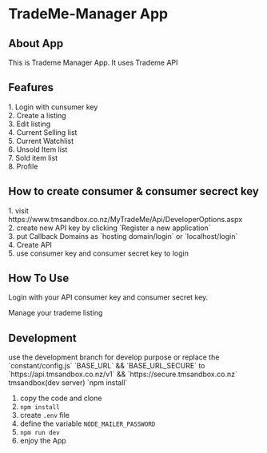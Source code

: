<h1>TradeMe-Manager App</h1>

<h2>About App</h2>
This is Trademe Manager App.
It uses Trademe API 

<h2>Feafures</h2>
1. Login with cunsumer key <br />
2. Create a listing <br />
3. Edit listing <br />
4. Current Selling list <br />
5. Current Watchlist <br />
6. Unsold Item list <br />
7. Sold item list <br />
8. Profile  <br />

<h2>How to create consumer & consumer secrect key </h2>
1. visit https://www.tmsandbox.co.nz/MyTradeMe/Api/DeveloperOptions.aspx <br />
2. create new API key by clicking `Register a new application` <br />
3. put Callback Domains as `hosting domain/login` or `localhost/login` <br />
4. Create API <br />
5. use consumer key and consumer secret key to login <br />

<h2>How To Use</h2>

Login with your API consumer key and consumer secret key. 

Manage your trademe listing

<h2>Development</h2>
use the development branch for develop purpose 
or
replace the `constant/config.js` `BASE_URL` && `BASE_URL_SECURE` to `https://api.tmsandbox.co.nz/v1` && `https://secure.tmsandbox.co.nz` 
tmsandbox(dev server) 
`npm install`


1. copy the code and clone
2. `npm install`
3. create `.env` file
4. define the variable `NODE_MAILER_PASSWORD`
6. `npm run dev`
7. enjoy the App

